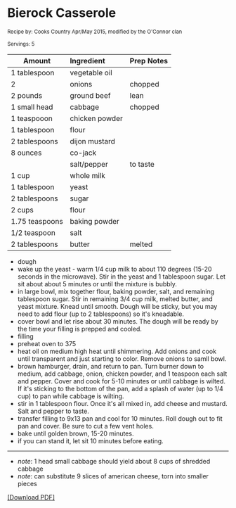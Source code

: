 # Bierock Casserole

<small>Recipe by: Cooks Country Apr/May 2015, modified by the O'Connor clan</small>

<small>Servings: 5</small>

| Amount         | Ingredient     | Prep Notes |
| -------------- | :------------- | :--------- |
| 1 tablespoon   | vegetable oil  |            |
| 2              | onions         | chopped    |
| 2 pounds       | ground beef    | lean       |
| 1 small head   | cabbage        | chopped    |
| 1 teaspooon    | chicken powder |            |
| 1 tablespoon   | flour          |            |
| 2 tablespoons  | dijon mustard  |            |
| 8 ounces       | co-jack        |            |
|                | salt/pepper    | to taste   |
| 1 cup          | whole milk     |            |
| 1 tablespoon   | yeast          |            |
| 2 tablespoons  | sugar          |            |
| 2 cups         | flour          |            |
| 1.75 teaspoons | baking powder  |            |
| 1/2 teaspoon   | salt           |            |
| 2 tablespoons  | butter         | melted     |

- dough
- wake up the yeast - warm 1/4 cup milk to about 110 degrees (15-20 seconds in the microwave). Stir in the yeast and 1 tablespoon sugar. Let sit about about 5 minutes or until the mixture is bubbly.
- in large bowl, mix together flour, baking powder, salt, and remaining tablespoon sugar. Stir in remaining 3/4 cup milk, melted butter, and yeast mixture. Knead until smooth. Dough will be sticky, but you may need to add flour (up to 2 tablespoons) so it's kneadable.
- cover bowl and let rise about 30 minutes. The dough will be ready by the time your filling is prepped and cooled.
- filling
- preheat oven to 375
- heat oil on medium high heat until shimmering. Add onions and cook until transparent and just starting to color. Remove onions to samll bowl.
- brown hamburger, drain, and return to pan. Turn burner down to medium, add cabbage, onion, chicken powder, and 1 teaspoon each salt and pepper. Cover and cook for 5-10 minutes or until cabbage is wilted. If it's sticking to the bottom of the pan, add a splash of water (up to 1/4 cup) to pan while cabbage is wilting.
- stir in 1 tablespoon flour. Once it's all mixed in, add cheese and mustard. Salt and pepper to taste.
- transfer filling to 9x13 pan and cool for 10 minutes. Roll dough out to fit pan and cover. Be sure to cut a few vent holes.
- bake until golden brown, 15-20 minutes.
- if you can stand it, let sit 10 minutes before eating.

---

- _note_: 1 head small cabbage should yield about 8 cups of shredded cabbage
- _note_: can substitute 9 slices of american cheese, torn into smaller pieces

<!-- Tags:
- beef
- hamburger
- cheese
- casserole
- stove
- oven
-->



[\[Download PDF\]](/pdf/main_dishes/bierockCasserole.pdf)
